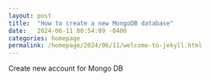 ```yaml
---
layout: post
title:  "How to create a new MongoDB database"
date:   2024-06-11 00:54:09 -0400
categories: homepage
permalink: /homepage/2024/06/11/welcome-to-jekyll.html
---
```

Create new account for Mongo DB
